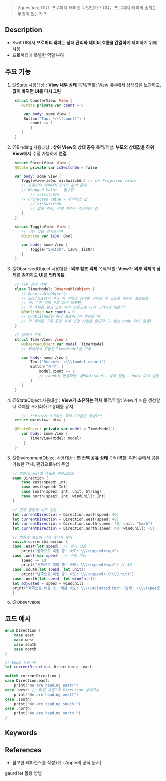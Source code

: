 > [!question] 
> GQ1. 프로퍼티 래퍼란 무엇인가 ? 
> GQ2. 프로퍼티 래퍼의 종류는 무엇이 있는가 ?

## Description

- SwiftUI에서 **프로퍼티 래퍼**는 **상태 관리와 데이터 흐름을 간결하게 제어**하기 위해 사용
- 프로퍼티에 특별한 역할 부여

## 주요 기능

1. @State 사용대상 : **View 내부 상태** 목적/역할: View 내부에서 상태값을 보관하고, **값이 바뀌면 UI를 다시 그림**
    
    ```swift
     struct CounterView: View {
     	@State private var count = 0
    
     	 var body: some View {
     	 Button("Tap: \\\\(count)") {
     		count += 1
     		}
     	}
     }
    
    ```
    
2. @Binding 사용대상 : **상위 View의 상태 공유** 목적/역할: **부모의 상태값을 하위 View**에서 수정 가능하게 **연결**
    
    ```swift
     struct ParentView: View {
     @State private var isSwitchOn = false
    
     var body: some View {
     	ToggleView(isOn: $isSwitchOn) // $는 Projected Value
     	// 프로퍼티 래퍼에서 2가지 값이 존재
     	// Wrapped Value - 필수값
     		// isSwitchOn
     	// Projected Value - 추가적인 값
     		// $isSwitchOn
     		// 값을 관리, 연결 해주는 추가적인 값
     	}
     }
    
     struct ToggleView: View {
     	// 나는 값을 감시할거야
     	@Binding var isOn: Bool
    
     	var body: some View {
     		Toggle("Switch", isOn: $isOn)
     	}
     }
    
    ```
    
3. @ObservedObject 사용대상 : **외부 참조 객체** 목적/역할: **View**가 **외부 객체**의 **상태**를 **감지**하고 **UI**를 **업데이트**
    
    ```swift
     // 외부 상태 객체
     class TimerModel: ObservableObject {
     	// ObservableObject는
     	// SwiftUI에서 뷰가 이 객체의 상태를 구독할 수 있도록 해주는 프로토콜
     	// 즉: "이 객체 안의 값이 바뀌면,
     	// 이 객체를 보고 있는 뷰가 자동으로 다시 그려지게 해준다"
     	@Published var count = 0
     	// @Published는 해당 프로퍼티가 변경될 때
     	// 이 객체를 구독 중인 뷰에 변경 사실을 알린다 (→ 뷰는 body 다시 실행)
     }
    
     // 뷰에서 구독
     struct TimerView: View {
     	@ObservedObject var model: TimerModel
     	// 외부에서 주입된 TimerModel을 구독
    
     	var body: some View {
     		Text("Seconds: \\\\(model.count)")
     		Button("증가") {
     			model.count += 1
     			// count가 변경되면: @Published → 뷰에 알림 → body 다시 실행
     		}
     	}
     }
    
    ```
    
4. @StateObject 사용대상 : **View가 소유하는 객체** 목적/역할: View가 처음 생성할 때 객체를 초기화하고 상태를 유지
    
    ```swift
     	//  **View가 소유하는 객체 (처음만 생성)**
     struct MainView: View {
    
     @StateObject private var model = TimerModel()
     	var body: some View {
     		TimerView(model: model)
         }
     }
    
    ```
    
5. @EnvironmentObject 사용대상 : **앱 전역 공유 상태** 목적/역할: 여러 뷰에서 공유 가능한 객체, 환경으로부터 주입
    
    ```swift
    // 방향(enum)에 속도를 연관값으로
    enum Direction {
        case east(speed: Int)
        case west(speed: Int)
        case south(speed: Int, unit: String)
        case north(speed: Int, windChill: Int)
    }
    
    // 현재 방향과 속도 설정
    let currentDirection = Direction.east(speed: 40)
    let currentDirection = Direction.west(speed: 40)
    let currentDirection = Direction.south(speed: 40, unit: "km/h")
    let currentDirection = Direction.north(speed: 40, windChill: -5)
    
    // 방향과 속도에 따라 메시지 출력
    switch currentDirection {
    case .east(let speed): // 읽기 전용
    	print("동쪽으로 이동 중! 속도: \\\\(speed)km/h")
    case .west(var speed): // 수정 가능
    	speed += 10
    	print("서쪽으로 이동 중! 속도: \\\\(speed)km/h") // 50
    case .south(let speed, let unit):
    	print("남쪽으로 이동 중! 속도: \\\\(speed) \\\\(unit)")
    case .north(let speed, let windChill):
    let adjusted = speed + windChill
    print("북쪽으로 이동 중! 체감 속도: \\\\(adjusted)km/h (실제: \\\\(speed), 바람 영향: \\\\(windChill))")
    }
    
    ```
    
6. @Observable
    

## 코드 예시

```swift
enum Direction {
	case east
    case west
    case south
    case north
}

// Enum 사용 예
let currentDirection: Direction = .east

switch currentDirection {
case Direction.east:
    print("We are heading east!")
case .west: // 타입 추론으로 Direction 생략가능
    print("We are heading west!")
case .south:
    print("We are heading south!")
case .north:
    print("We are heading north!")
}

```

## Keywords

## References

- 참고한 레퍼런스를 작성 (예 : Apple의 공식 문서)

gaurd let 활용 방법